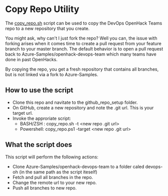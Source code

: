 # Copy Repo Utility

The [copy_repo.sh](./copy_repo.sh) script can be used to copy the DevOps OpenHack Teams repo to a new repository that you create.

You might ask, why can't I just fork the repo? Well you can, the issue with forking arises when it comes time to create a pull request from your feature branch to your master branch. The default behavior is to open a pull request back to Azure-Samples/openhack-devops-team which many teams have done in past OpenHacks.

By copying the repo, you get a fresh repository that contains all branches, but is not linked via a fork to Azure-Samples.

## How to use the script

* Clone this repo and navitate to the github_repo_setup folder.
* On GitHub, create a new repository and note the .git url. This is your target url.
* Invoke the approriate script:
  * BASH/ZSH : copy_repo.sh -t <new repo .git url>
  * Powershell: copy_repo.ps1 -target <new repo .git url>

## What the script does

This script will perform the following actions:

* Clone Azure-Samples/openhack-devops-team to a folder caled devops-oh (in the same path as the script iteself)
* Fetch and pull all branches in the repo.
* Change the remote url to your new repo.
* Push all branches to new repo.

